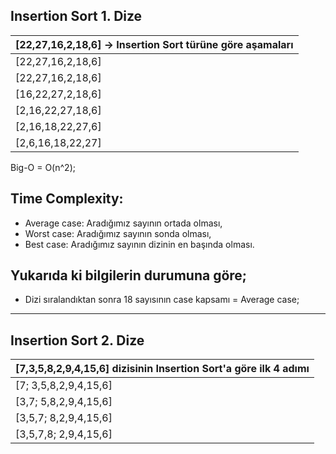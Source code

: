 ## Insertion Sort 1. Dize

| [22,27,16,2,18,6] -> Insertion Sort türüne göre aşamaları |
| ------------------------------------------------------------------|
| [22,27,16,2,18,6] |
| [22,27,16,2,18,6] |
| [16,22,27,2,18,6] |
| [2,16,22,27,18,6] |
| [2,16,18,22,27,6] |
| [2,6,16,18,22,27] |

Big-O = O(n^2);

## Time Complexity: 
+ Average case: Aradığımız sayının ortada olması,
+ Worst case: Aradığımız sayının sonda olması, 
+ Best case: Aradığımız sayının dizinin en başında olması. 

## Yukarıda ki bilgilerin durumuna göre; 
+ Dizi sıralandıktan sonra 18 sayısının case kapsamı = Average case;

- - - 

## Insertion Sort 2. Dize

| [7,3,5,8,2,9,4,15,6]  dizisinin Insertion Sort'a göre ilk 4 adımı |
| ------------------------------------------------------------------|
| [7; 3,5,8,2,9,4,15,6] |
| [3,7; 5,8,2,9,4,15,6] | 
| [3,5,7; 8,2,9,4,15,6] | 
| [3,5,7,8; 2,9,4,15,6] | 

